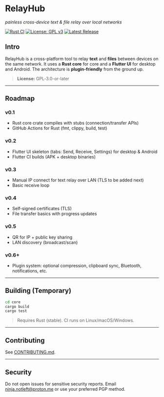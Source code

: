 # RelayHub

*painless cross-device text & file relay over local networks*

[![Rust CI](https://img.shields.io/github/actions/workflow/status/ninja-left/relay-hub/rust-ci.yml?branch=main)](https://github.com/ninja-left/relay-hub/actions)
[![License: GPL v3](https://img.shields.io/badge/License-GPLv3-blue.svg)](LICENSE)
[![Latest Release](https://img.shields.io/github/v/release/ninja-left/relay-hub?display_name=tag)](https://github.com/ninja-left/relay-hub/releases)

## Intro

RelayHub is a cross-platform tool to relay **text** and **files** between devices on the same network. It uses a **Rust core** for core and a **Flutter UI** for desktop and Android. The architecture is **plugin-friendly** from the ground up.

> **License:** GPL‑3.0-or-later

---

## Roadmap

### v0.1
- Rust core crate compiles with stubs (connection/transfer APIs)
- GitHub Actions for Rust (fmt, clippy, build, test)

### v0.2
- Flutter UI skeleton (tabs: Send, Receive, Settings) for desktop & Android
- Flutter CI builds (APK + desktop binaries)

### v0.3
- Manual IP connect for text relay over LAN (TLS to be added next)
- Basic receive loop

### v0.4
- Self-signed certificates (TLS)
- File transfer basics with progress updates

### v0.5
- QR for IP + public key sharing
- LAN discovery (broadcast/scan)

### v0.6+
- Plugin system: optional compression, clipboard sync, Bluetooth, notifications, etc.

---

## Building (Temporary)

```bash
cd core
cargo build
cargo test
```

> Requires Rust (stable). CI runs on Linux/macOS/Windows.

---

## Contributing

See [CONTRIBUTING.md].

---

## Security

Do not open issues for sensitive security reports. Email [ninja.notleft@proton.me](mailto:ninja.notleft@proton.me) or use your preferred PGP method.

[CONTRIBUTING.md]: ./CONTRIBUTING.md
